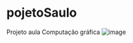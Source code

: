 # pojetoSaulo
Projeto aula Computação gráfica
![image](https://github.com/vrcapelane/pojetoSaulo/assets/111793641/4573e045-e12a-4c6a-9909-079798088356)
